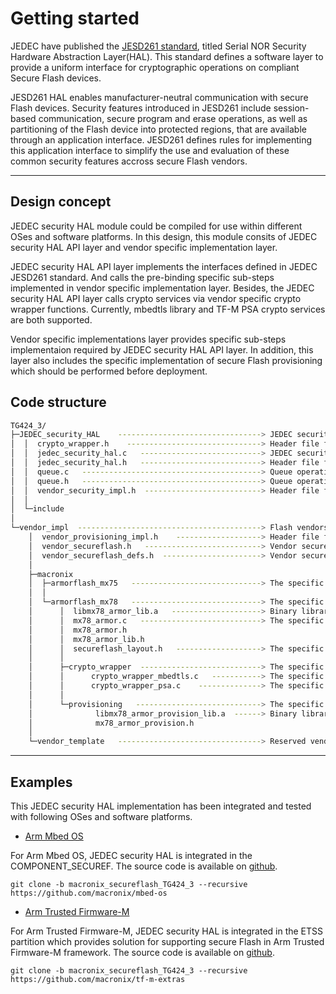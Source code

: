 Getting started
==================

JEDEC have published the [JESD261 standard](https://www.jedec.org/standards-documents/docs/jesd261), titled Serial NOR Security
Hardware Abstraction Layer(HAL). This standard defines a software layer to provide
a uniform interface for cryptographic operations on compliant Secure Flash devices.

JESD261 HAL enables manufacturer-neutral communication with secure Flash devices.
Security features introduced in JESD261 include session-based communication, secure program
and erase operations, as well as partitioning of the Flash device into protected regions,
that are available through an application interface. JESD261 defines rules for implementing
this application interface to simplify the use and evaluation of these common security features
accross secure Flash vendors.

**************
## Design concept

JEDEC security HAL module could be compiled for use within different OSes and software platforms.
In this design, this module consits of JEDEC security HAL API layer and vendor specific implementation layer.

JEDEC security HAL API layer implements the interfaces defined in JEDEC JESD261 standard.
And calls the pre-binding specific sub-steps implemented in vendor specific implementation layer.
Besides, the JEDEC security HAL API layer calls crypto services via vendor specific crypto wrapper functions.
Currently, mbedtls library and TF-M PSA crypto services are both supported.

Vendor specific implementations layer provides specific sub-steps implementaion required by
JEDEC security HAL API layer. In addition, this layer also includes the specific implementation
of secure Flash provisioning which should be performed before deployment.

Code structure
--------------
```bash
TG424_3/
├─JEDEC_security_HAL    --------------------------------> JEDEC security HAL API layer
│  │  crypto_wrapper.h    ------------------------------> Header file for crypto wrapper functions
│  │  jedec_security_hal.c   ---------------------------> JEDEC security HAL API implementation
│  │  jedec_security_hal.h   ---------------------------> Header file for JEDEC security HAL API layer
│  │  queue.c   ----------------------------------------> Queue operations implementation
│  │  queue.h   ----------------------------------------> Queue operations definition
│  │  vendor_security_impl.h  --------------------------> Header file for vendor specific implementation of security HAL sub-steps
│  │
│  └─include
│
└─vendor_impl  -----------------------------------------> Flash vendors specific implementation
    │  vendor_provisioning_impl.h    -------------------> Header file for vendor specific secure flash provisioning operations
    │  vendor_secureflash.h   --------------------------> Vendor secure flash definitions
    │  vendor_secureflash_defs.h  ----------------------> Vendor secure flash informations
    │
    ├─macronix
    │  ├─armorflash_mx75   -----------------------------> The specific implementations for Macronix MX75 ArmorFlash
    │  │
    │  └─armorflash_mx78   -----------------------------> The specific implementations for Macronix MX78 ArmorFlash
    │      │  libmx78_armor_lib.a   --------------------> Binary library of MX78 ArmorFlash driver
    │      │  mx78_armor.c   ---------------------------> The specific implementations of JEDEC secuiry HAL sub-steps for Macronix MX78 ArmorFlash
    │      │  mx78_armor.h
    │      │  mx78_armor_lib.h
    │      │  secureflash_layout.h   -------------------> The specific parameters and secure region layout of MX78 ArmorFlash 
    │      │
    │      ├─crypto_wrapper  ---------------------------> The specific crypto wrapper functions for Macronix MX78 ArmorFlash
    │      │      crypto_wrapper_mbedtls.c   -----------> The specific crypto wrapper functions based on mbedtls library
    │      │      crypto_wrapper_psa.c    --------------> The specific crypto wrapper functions based on Trusted Firmware-M crypto service
    │      │
    │      └─provisioning   ----------------------------> The specific provisioning implementation for Macronix MX78 ArmorFlash
    │              libmx78_armor_provision_lib.a  ------> Binary library of MX78 ArmorFlash provisioning driver
    │              mx78_armor_provision.h
    │
    └─vendor_template   --------------------------------> Reserved vendor specific implementation for other secure Flash vendors reference
```
********
## Examples

This JEDEC security HAL implementation has been integrated and tested with following OSes and software platforms.

- [Arm Mbed OS](https://www.arm.com/products/development-tools/embedded-and-software/mbed-os)

For Arm Mbed OS, JEDEC security HAL is integrated in the COMPONENT_SECUREF. The source code is available on [github](https://github.com/macronix/).

```
git clone -b macronix_secureflash_TG424_3 --recursive https://github.com/macronix/mbed-os
```



- [Arm Trusted Firmware-M](https://tf-m-user-guide.trustedfirmware.org/index.html)

For Arm Trusted Firmware-M, JEDEC security HAL is integrated in the ETSS partition which provides solution for supporting secure Flash in Arm Trusted Firmware-M framework. The source code is available on [github](https://github.com/macronix/).

```
git clone -b macronix_secureflash_TG424_3 --recursive https://github.com/macronix/tf-m-extras
```


